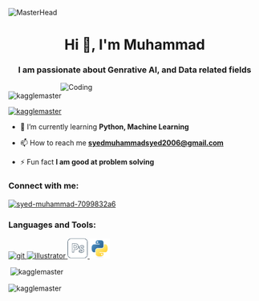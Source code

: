 ![MasterHead](https://www.ibm.com/blog/wp-content/uploads/2023/09/dsc02281-edit-edit-5-edit.blog-lead-space-40x21-1-1200x630.jpg)
<h1 align="center">Hi 👋, I'm Muhammad</h1>
<h3 align="center">I am passionate about Genrative AI, and Data related fields</h3>
<img align="right" alt="Coding" width="400" src="https://www.cuelogic.com/wp-content/uploads/2023/09/Thumbnail.png.webp">

<p align="left"> <img src="https://komarev.com/ghpvc/?username=kagglemaster&label=Profile%20views&color=0e75b6&style=flat" alt="kagglemaster" /> </p>

<p align="left"> <a href="https://github.com/ryo-ma/github-profile-trophy"><img src="https://github-profile-trophy.vercel.app/?username=kagglemaster" alt="kagglemaster" /></a> </p>

- 🌱 I’m currently learning **Python, Machine Learning**

- 📫 How to reach me **syedmuhammadsyed2006@gmail.com**

- ⚡ Fun fact **I am good at problem solving**

<h3 align="left">Connect with me:</h3>
<p align="left">
<a href="https://linkedin.com/in/syed-muhammad-7099832a6" target="blank"><img align="center" src="https://raw.githubusercontent.com/rahuldkjain/github-profile-readme-generator/master/src/images/icons/Social/linked-in-alt.svg" alt="syed-muhammad-7099832a6" height="30" width="40" /></a>
</p>

<h3 align="left">Languages and Tools:</h3>
<p align="left"> <a href="https://git-scm.com/" target="_blank" rel="noreferrer"> <img src="https://www.vectorlogo.zone/logos/git-scm/git-scm-icon.svg" alt="git" width="40" height="40"/> </a> <a href="https://www.adobe.com/in/products/illustrator.html" target="_blank" rel="noreferrer"> <img src="https://www.vectorlogo.zone/logos/adobe_illustrator/adobe_illustrator-icon.svg" alt="illustrator" width="40" height="40"/> </a> <a href="https://www.photoshop.com/en" target="_blank" rel="noreferrer"> <img src="https://raw.githubusercontent.com/devicons/devicon/master/icons/photoshop/photoshop-line.svg" alt="photoshop" width="40" height="40"/> </a> <a href="https://www.python.org" target="_blank" rel="noreferrer"> <img src="https://raw.githubusercontent.com/devicons/devicon/master/icons/python/python-original.svg" alt="python" width="40" height="40"/> </a> </p>

<p>&nbsp;<img align="center" src="https://github-readme-stats.vercel.app/api?username=kagglemaster&show_icons=true&locale=en" alt="kagglemaster" /></p>

<p><img align="center" src="https://github-readme-streak-stats.herokuapp.com/?user=kagglemaster&" alt="kagglemaster" /></p>
